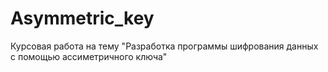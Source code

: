 # Asymmetric_key
Курсовая работа на тему "Разработка программы шифрования данных с помощью ассиметричного ключа"
